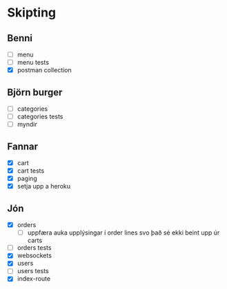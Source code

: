 # Skipting

## Benni

- [ ] menu
- [ ] menu tests
- [x] postman collection

## Björn burger

- [ ] categories
- [ ] categories tests
- [ ] myndir

## Fannar

- [x] cart
- [x] cart tests
- [x] paging
- [x] setja upp a heroku

## Jón

- [x] orders
  - [ ] uppfæra auka upplýsingar í order lines svo það sé ekki beint upp úr carts
- [ ] orders tests
- [x] websockets
- [x] users
- [ ] users tests
- [x] index-route
